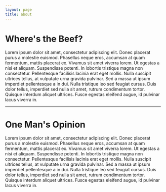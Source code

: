 ```yaml
---
layout: page
title: about
---
```


# Where's the Beef?

Lorem ipsum dolor sit amet, consectetur adipiscing elit. Donec placerat purus a molestie euismod. Phasellus neque eros, accumsan at quam fermentum, mattis placerat ex. Vivamus sit amet viverra lorem. Ut egestas a nisi et aliquam. Suspendisse potenti. In lobortis tristique magna non consectetur. Pellentesque facilisis lacinia erat eget mollis. Nulla suscipit ultrices tellus, at vulputate urna gravida pulvinar. Sed a massa ut ipsum imperdiet pellentesque a in dui. Nulla tristique leo sed feugiat cursus. Duis dolor tellus, imperdiet sed nulla sit amet, rutrum condimentum tortor. Quisque interdum aliquet ultrices. Fusce egestas eleifend augue, id pulvinar lacus viverra in.

* * *

# One Man's Opinion

Lorem ipsum dolor sit amet, consectetur adipiscing elit. Donec placerat purus a molestie euismod. Phasellus neque eros, accumsan at quam fermentum, mattis placerat ex. Vivamus sit amet viverra lorem. Ut egestas a nisi et aliquam. Suspendisse potenti. In lobortis tristique magna non consectetur. Pellentesque facilisis lacinia erat eget mollis. Nulla suscipit ultrices tellus, at vulputate urna gravida pulvinar. Sed a massa ut ipsum imperdiet pellentesque a in dui. Nulla tristique leo sed feugiat cursus. Duis dolor tellus, imperdiet sed nulla sit amet, rutrum condimentum tortor. Quisque interdum aliquet ultrices. Fusce egestas eleifend augue, id pulvinar lacus viverra in.
